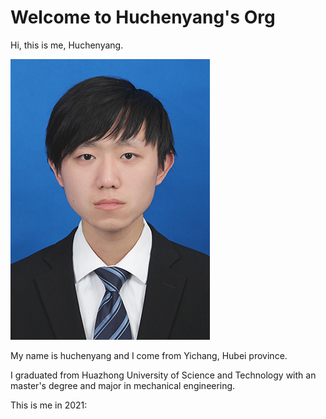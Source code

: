 # Welcome to Huchenyang's Org

Hi, this is me, Huchenyang.

![](assets\me.jpg)

My name is huchenyang and I  come from Yichang, Hubei province.

I graduated from Huazhong University of Science and Technology with an master's degree and major in mechanical engineering.



This is me in 2021:



